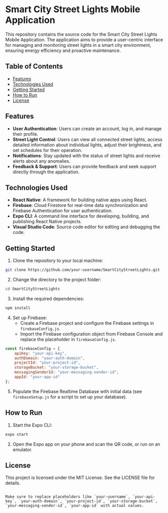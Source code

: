 # Smart City Street Lights Mobile Application

This repository contains the source code for the Smart City Street Lights Mobile Application. The application aims to provide a user-centric interface for managing and monitoring street lights in a smart city environment, ensuring energy efficiency and proactive maintenance.

## Table of Contents
- [Features](#features)
- [Technologies Used](#technologies-used)
- [Getting Started](#getting-started)
- [How to Run](#how-to-run)
- [License](#license)

## Features
- **User Authentication**: Users can create an account, log in, and manage their profile.
- **Street Light Control**: Users can view all connected street lights, access detailed information about individual lights, adjust their brightness, and set schedules for their operation.
- **Notifications**: Stay updated with the status of street lights and receive alerts about any anomalies.
- **Feedback & Support**: Users can provide feedback and seek support directly through the application.

## Technologies Used
- **React Native**: A framework for building native apps using React.
- **Firebase**: Cloud Firestore for real-time data synchronization and Firebase Authentication for user authentication.
- **Expo CLI**: A command line interface for developing, building, and publishing React Native projects.
- **Visual Studio Code**: Source code editor for editing and debugging the code.

## Getting Started
1. Clone the repository to your local machine:
```bash
git clone https://github.com/your-username/SmartCityStreetLights.git
```
2. Change the directory to the project folder:
```bash
cd SmartCityStreetLights
```
3. Install the required dependencies:
```bash
npm install
```
4. Set up Firebase:
   - Create a Firebase project and configure the Firebase settings in `firebaseConfig.js`.
   - Import the Firebase configuration object from Firebase Console and replace the placeholder in `firebaseConfig.js`.
```javascript
const firebaseConfig = {
    apiKey: "your-api-key",
    authDomain: "your-auth-domain",
    projectId: "your-project-id",
    storageBucket: "your-storage-bucket",
    messagingSenderId: "your-messaging-sender-id",
    appId: "your-app-id"
};
```
5. Populate the Firebase Realtime Database with initial data (see `firebaseSetup.js` for a script to set up your database).

## How to Run
1. Start the Expo CLI:
```bash
expo start
```
2. Open the Expo app on your phone and scan the QR code, or run on an emulator.

## License
This project is licensed under the MIT License. See the LICENSE file for details.
```

Make sure to replace placeholders like `your-username`, `your-api-key`, `your-auth-domain`, `your-project-id`, `your-storage-bucket`, `your-messaging-sender-id`, `your-app-id` with actual values.
